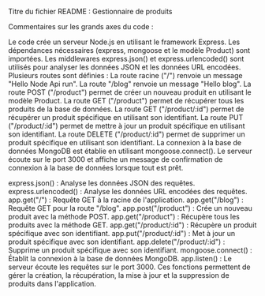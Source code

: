 Titre du fichier README : Gestionnaire de produits

Commentaires sur les grands axes du code :

Le code crée un serveur Node.js en utilisant le framework Express.
Les dépendances nécessaires (express, mongoose et le modèle Product) sont importées.
Les middlewares express.json() et express.urlencoded() sont utilisés pour analyser les données JSON et les données URL encodées.
Plusieurs routes sont définies :
La route racine ("/") renvoie un message "Hello Node Api run".
La route "/blog" renvoie un message "Hello blog".
La route POST ("/product") permet de créer un nouveau produit en utilisant le modèle Product.
La route GET ("/product") permet de récupérer tous les produits de la base de données.
La route GET ("/product/:id") permet de récupérer un produit spécifique en utilisant son identifiant.
La route PUT ("/product/:id") permet de mettre à jour un produit spécifique en utilisant son identifiant.
La route DELETE ("/product/:id") permet de supprimer un produit spécifique en utilisant son identifiant.
La connexion à la base de données MongoDB est établie en utilisant mongoose.connect().
Le serveur écoute sur le port 3000 et affiche un message de confirmation de connexion à la base de données lorsque tout est prêt.


express.json() : Analyse les données JSON des requêtes.
express.urlencoded() : Analyse les données URL encodées des requêtes.
app.get("/") : Requête GET à la racine de l'application.
app.get("/blog") : Requête GET pour la route "/blog".
app.post("/product") : Crée un nouveau produit avec la méthode POST.
app.get("/product") : Récupère tous les produits avec la méthode GET.
app.get("/product/:id") : Récupère un produit spécifique avec son identifiant.
app.put("/product/:id") : Met à jour un produit spécifique avec son identifiant.
app.delete("/product/:id") : Supprime un produit spécifique avec son identifiant.
mongoose.connect() : Établit la connexion à la base de données MongoDB.
app.listen() : Le serveur écoute les requêtes sur le port 3000.
Ces fonctions permettent de gérer la création, la récupération, la mise à jour et la suppression de produits dans l'application.

